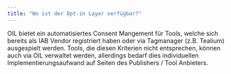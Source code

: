 ```yaml
---
title: "Wo ist der Opt-in Layer verfügbar?"
---
```

OIL bietet ein automatisiertes Consent Mangement für Tools, welche sich bereits als IAB Vendor registriert haben oder via Tagmanager (z.B. Tealium) ausgespielt werden. Tools, die diesen Kriterien nicht entsprechen, können auch via OIL verwaltet werden, allerdings bedarf dies individuellen Implementierungsaufwand auf Seiten des Publishers / Tool Anbieters.
